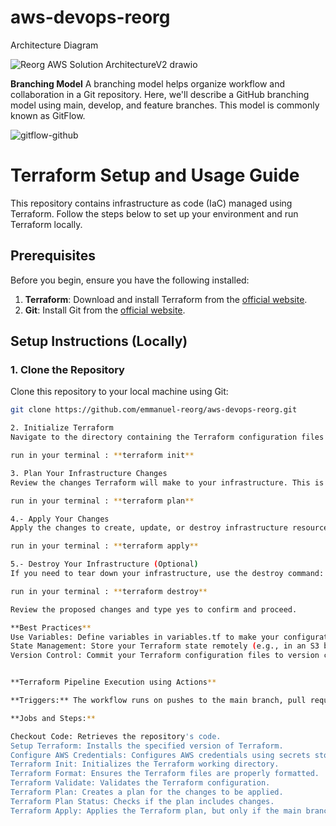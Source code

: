 # aws-devops-reorg

Architecture Diagram

![Reorg AWS Solution ArchitectureV2 drawio](https://github.com/user-attachments/assets/0c4b1d75-5a4e-483d-99d6-45f6304a1f92)

**Branching Model**
A branching model helps organize workflow and collaboration in a Git repository. Here, we'll describe a GitHub branching model using main, develop, and feature branches. This model is commonly known as GitFlow.

![gitflow-github](https://github.com/user-attachments/assets/40bc12f7-94a8-4730-a66f-d239ee4a5c78)


# Terraform Setup and Usage Guide

This repository contains infrastructure as code (IaC) managed using Terraform. Follow the steps below to set up your environment and run Terraform locally.

## Prerequisites

Before you begin, ensure you have the following installed:

1. **Terraform**: Download and install Terraform from the [official website](https://www.terraform.io/downloads.html).
2. **Git**: Install Git from the [official website](https://git-scm.com/downloads).

## Setup Instructions (Locally)

### 1. Clone the Repository

Clone this repository to your local machine using Git:

```bash
git clone https://github.com/emmanuel-reorg/aws-devops-reorg.git

2. Initialize Terraform
Navigate to the directory containing the Terraform configuration files (usually main.tf, variables.tf, outputs.tf, etc.). Initialize Terraform to download the necessary provider plugins:

run in your terminal : **terraform init**

3. Plan Your Infrastructure Changes
Review the changes Terraform will make to your infrastructure. This is a safe way to check what will happen without actually applying the changes:

run in your terminal : **terraform plan**

4.- Apply Your Changes
Apply the changes to create, update, or destroy infrastructure resources:

run in your terminal : **terraform apply**

5.- Destroy Your Infrastructure (Optional)
If you need to tear down your infrastructure, use the destroy command:

run in your terminal : **terraform destroy**

Review the proposed changes and type yes to confirm and proceed.

**Best Practices**
Use Variables: Define variables in variables.tf to make your configuration flexible and reusable. Provide default values where appropriate and use terraform.tfvars or environment variables to set sensitive or environment-specific values.
State Management: Store your Terraform state remotely (e.g., in an S3 bucket) to enable collaboration and ensure state consistency.
Version Control: Commit your Terraform configuration files to version control, but never commit sensitive information such as AWS credentials or Terraform state files.


**Terraform Pipeline Execution using Actions**

**Triggers:** The workflow runs on pushes to the main branch, pull requests targeting main, and manual triggers via workflow_dispatch.

**Jobs and Steps:**

Checkout Code: Retrieves the repository's code.
Setup Terraform: Installs the specified version of Terraform.
Configure AWS Credentials: Configures AWS credentials using secrets stored in GitHub.
Terraform Init: Initializes the Terraform working directory.
Terraform Format: Ensures the Terraform files are properly formatted.
Terraform Validate: Validates the Terraform configuration.
Terraform Plan: Creates a plan for the changes to be applied.
Terraform Plan Status: Checks if the plan includes changes.
Terraform Apply: Applies the Terraform plan, but only if the main branch is being updated and changes are detected.


